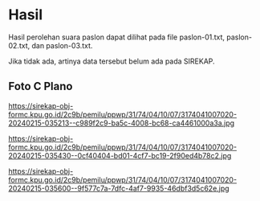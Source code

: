 # Hasil

Hasil perolehan suara paslon dapat dilihat pada file paslon-01.txt, paslon-02.txt, dan paslon-03.txt.

Jika tidak ada, artinya data tersebut belum ada pada SIREKAP.

## Foto C Plano

https://sirekap-obj-formc.kpu.go.id/2c9b/pemilu/ppwp/31/74/04/10/07/3174041007020-20240215-035213--c989f2c9-ba5c-4008-bc68-ca4461000a3a.jpg

https://sirekap-obj-formc.kpu.go.id/2c9b/pemilu/ppwp/31/74/04/10/07/3174041007020-20240215-035430--0cf40404-bd01-4cf7-bc19-2f90ed4b78c2.jpg

https://sirekap-obj-formc.kpu.go.id/2c9b/pemilu/ppwp/31/74/04/10/07/3174041007020-20240215-035600--9f577c7a-7dfc-4af7-9935-46dbf3d5c62e.jpg
